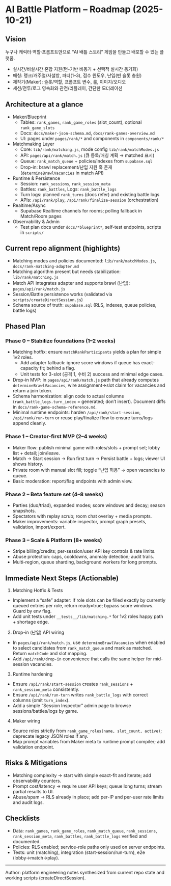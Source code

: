# AI Battle Platform – Roadmap (2025-10-21)

## Vision
누구나 캐릭터·역할·프롬프트만으로 “AI 배틀 스토리” 게임을 만들고 배포할 수 있는 플랫폼. 
- 실시간/비실시간 혼합 지원(턴-기반 비동기 + 선택적 실시간 동기화)
- 매칭: 랭크/캐주얼/사설방, 파티(1–3), 점수 윈도우, 난입(빈 슬롯 충원)
- 제작기(Maker): 슬롯/역할, 프롬프트 변수, 룰, 이미지/오디오
- 세션/전투/로그 영속화와 관전/리플레이, 간단한 모더레이션

## Architecture at a glance
- Maker/Blueprint
  - Tables: `rank_games`, `rank_game_roles` (slot_count), optional `rank_game_slots`
  - Docs: `docs/maker-json-schema.md`, `docs/rank-games-overview.md`
  - UI: pages under `pages/rank/*` and components in `components/rank/*`
- Matchmaking Layer
  - Core: `lib/rank/matching.js`, mode config `lib/rank/matchModes.js`
  - API: `pages/api/rank/match.js` (큐 등록/매칭 계획 → matched 표시)
  - Queue: `rank_match_queue` + policies/indexes from `supabase.sql`
  - Drop-in: brawl replacement/난입 지원 훅 존재(`determineBrawlVacancies` in match API)
- Runtime & Persistence
  - Session: `rank_sessions`, `rank_session_meta`
  - Battles: `rank_battles`, Logs: `rank_battle_logs`
  - Turn logs: planned `rank_turns` (docs refer) and existing battle logs
  - APIs: `/api/rank/play`, `/api/rank/finalize-session` (orchestration)
- Realtime/Async
  - Supabase Realtime channels for rooms; polling fallback in Match/Room pages
- Observability & Admin
  - Test plan docs under `docs/*blueprint*`, self-test endpoints, scripts in `scripts/`

## Current repo alignment (highlights)
- Matching modes and policies documented: `lib/rank/matchModes.js`, `docs/rank-matching-adapter.md`
- Matching algorithm present but needs stabilization: `lib/rank/matching.js`
- Match API integrates adapter and supports brawl (난입): `pages/api/rank/match.js`
- Session/Battle persistence works (validated via `scripts/createDirectSession.js`)
- Schema source of truth: `supabase.sql` (RLS, indexes, queue policies, battle logs)

## Phased Plan

### Phase 0 – Stabilize foundations (1–2 weeks)
- Matching hotfix: ensure `matchRankParticipants` yields a plan for simple 1v2 roles.
  - Add adapter fallback: ignore score windows if queue has exact-capacity fit; behind a flag.
  - Unit tests for 3-slot (공격 1, 수비 2) success and minimal edge cases.
- Drop-in MVP: in `pages/api/rank/match.js` path that already computes `determineBrawlVacancies`, wire assignment→slot claim for vacancies and return a join token.
- Schema harmonization: align code to actual columns (`rank_battle_logs.turn_index` = generated; don’t insert). Document diffs in `docs/rank-game-schema-reference.md`.
- Minimal runtime endpoints: harden `/api/rank/start-session`, `/api/rank/run-turn` or reuse play/finalize flow to ensure turns/logs append cleanly.

### Phase 1 – Creator-first MVP (2–4 weeks)
- Maker flow: publish minimal game with roles/slots + prompt set; lobby list + detail; join/leave.
- Match → Start session → Run first turn → Persist battle + logs; viewer UI shows history.
- Private room with manual slot fill; toggle “난입 허용” → open vacancies to queue.
- Basic moderation: report/flag endpoints with admin view.

### Phase 2 – Beta feature set (4–8 weeks)
- Parties (duo/triad), expanded modes; score windows and decay; season snapshots.
- Spectators with replay scrub; room chat overlay + media prompts.
- Maker improvements: variable inspector, prompt graph presets, validation, import/export.

### Phase 3 – Scale & Platform (8+ weeks)
- Stripe billing/credits; per-session/user API key controls & rate limits.
- Abuse protection: caps, cooldowns, anomaly detection; audit trails.
- Multi-region, queue sharding, background workers for long prompts.

## Immediate Next Steps (Actionable)
1) Matching Hotfix & Tests
- Implement a “safe” adapter: if role slots can be filled exactly by currently queued entries per role, return ready=true; bypass score windows. Guard by env flag.
- Add unit tests under `__tests__/lib/matching.*` for 1v2 roles happy path + shortage edge.

2) Drop-in (난입) API wiring
- In `pages/api/rank/match.js`, use `determineBrawlVacancies` when enabled to select candidates from `rank_match_queue` and mark as matched. Return `matchCode` and slot mapping.
- Add `/api/rank/drop-in` convenience that calls the same helper for mid-session vacancies.

3) Runtime hardening
- Ensure `/api/rank/start-session` creates `rank_sessions` + `rank_session_meta` consistently.
- Ensure `/api/rank/run-turn` writes `rank_battle_logs` with correct columns (omit `turn_index`).
- Add a simple “Session Inspector” admin page to browse sessions/battles/logs by game.

4) Maker wiring
- Source roles strictly from `rank_game_roles(name, slot_count, active)`; deprecate legacy JSON roles if any.
- Map prompt variables from Maker meta to runtime prompt compiler; add validation endpoint.

## Risks & Mitigations
- Matching complexity → start with simple exact-fit and iterate; add observability counters.
- Prompt cost/latency → require user API keys; queue long turns; stream partial results to UI.
- Abuse/spam → RLS already in place; add per-IP and per-user rate limits and audit logs.

## Checklists
- Data: `rank_games`, `rank_game_roles`, `rank_match_queue`, `rank_sessions`, `rank_session_meta`, `rank_battles`, `rank_battle_logs` verified and documented.
- Policies: RLS enabled; service-role paths only used on server endpoints.
- Tests: unit (matching), integration (start-session/run-turn), e2e (lobby→match→play).

---
Author: platform engineering notes synthesized from current repo state and working scripts (createDirectSession).
